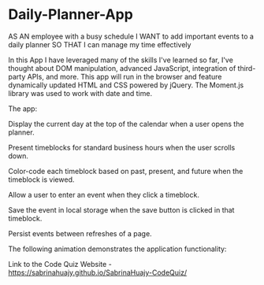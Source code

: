 # Daily-Planner-App

AS AN employee with a busy schedule
I WANT to add important events to a daily planner
SO THAT I can manage my time effectively


In this App I have leveraged many of the skills I've learned so far, I've thought about DOM manipulation, advanced JavaScript, integration of third-party APIs, and more. This app will run in the browser and feature dynamically updated HTML and CSS powered by jQuery. The Moment.js library was used to work with date and time.

The app:

Display the current day at the top of the calendar when a user opens the planner.

Present timeblocks for standard business hours when the user scrolls down.

Color-code each timeblock based on past, present, and future when the timeblock is viewed.

Allow a user to enter an event when they click a timeblock.

Save the event in local storage when the save button is clicked in that timeblock.

Persist events between refreshes of a page.

The following animation demonstrates the application functionality:

Link to the Code Quiz Website - https://sabrinahuajy.github.io/SabrinaHuajy-CodeQuiz/